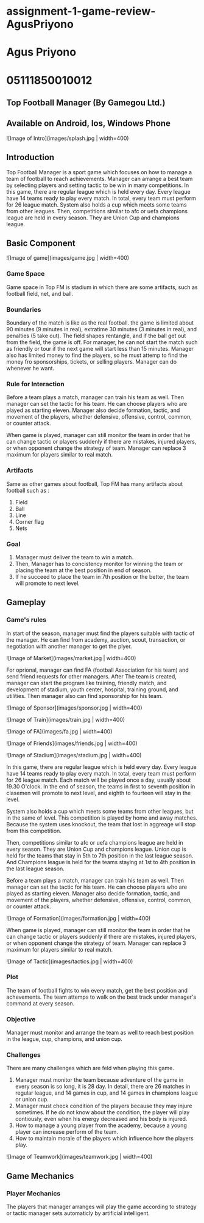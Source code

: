 # assignment-1-game-review-AgusPriyono
# Agus Priyono
# 05111850010012
## Top Football Manager (By Gamegou Ltd.)
## Available on Android, Ios, Windows Phone

![Image of Intro](images/splash.jpg | width=400)

## Introduction

Top Football Manager is a sport game which focuses on how to manage a team of football to reach achievements. Manager can arrange a best team by selecting players and setting tactic to be win in many competitions. In this game, there are regular league which is held every day. Every league have 14 teams ready to play every match. In total, every team must perform for 26 league match. System also holds a cup which meets some teams from other leagues. Then, competitions similar to afc or uefa champions league are held in every season. They are Union Cup and champions league.


## Basic Component

![Image of game](images/game.jpg | width=400)

### Game Space

Game space in Top FM is stadium in which there are some artifacts, such as football field, net, and ball.

### Boundaries

Boundary of the match is like as the real football. the game is limited about 90 minutes (9 minutes in real), extratime 30 minutes (3 minutes in real), and penalties (5 take out). The field shapes rentangle, and if the ball get out from the field, the game is off. 
For manager, he can not start the match such as friendly or tour if the next game will start less than 15 minutes. Manager also has limited money to find the players, so he must attemp to find the money fro sponsorships, tickets, or selling players. Manager can do whenever he want.

### Rule for Interaction

Before a team plays a match, manager can train his team as well. Then manager can set the tactic for his team. He can choose players who are played as starting eleven. Manager also decide formation, tactic, and movement of the players, whether defensive, offensive, control, common, or counter attack. 

When game is played, manager can still monitor the team in order that he can change tactic or players suddenly if there are mistakes, injured players, or when opponent change the strategy of team. Manager can replace 3 maximum for players similar to real match. 

### Artifacts
Same as other games about football, Top FM has many artifacts about football such as : 
1. Field 
2. Ball
3. Line
4. Corner flag
5. Nets

### Goal

1. Manager must deliver the team to win a match.
2. Then, Manager has to concistency monitor for winning the team or placing the team at the best position in end of season. 
3. If he succeed to place the team in 7th position or the better, the team will promote to next level.

## Gameplay

### Game's rules

In start of the season, manager must find the players suitable with tactic of the manager. He can find from academy, auction, scout, transaction, or negotiation with another manager to get the plyer.

![Image of Market](images/market.jpg | width=400)

For oprional, manager can find FA (football Association for his team) and send friend requests for other managers.
After The team is created, manager can start the program like training, friendly match, and development of stadium, youth center, hospital, training ground, and utilities. Then manager also can find sponsorship for his team.

![Image of Sponsor](images/sponsor.jpg | width=400)

![Image of Train](images/train.jpg | width=400)

![Image of FA](images/fa.jpg | width=400)

![Image of Friends](images/friends.jpg | width=400)

![Image of Stadium](images/stadium.jpg | width=400)

In this game, there are regular league which is held every day. Every league have 14 teams ready to play every match. In total, every team must perform for 26 league match. Each match will be played once a day, usually about 19.30 O'clock. In the end of season, the teams in first to seventh position in clasemen will promote to next level, and eighth to fourteen will stay in the level. 

System also holds a cup which meets some teams from other leagues, but in the same of level. This competition is played by home and away matches. Because the system uses knockout, the team that lost in aggreage will stop from this competition. 

Then, competitions similar to afc or uefa champions league are held in every season. They are Union Cup and champions league. Union cup is held for the teams that stay in 5th to 7th position in the last league season. And Champions league is held for the teams staying at 1st to 4th position in the last league season.

Before a team plays a match, manager can train his team as well. Then manager can set the tactic for his team. He can choose players who are played as starting eleven. Manager also decide formation, tactic, and movement of the players, whether defensive, offensive, control, common, or counter attack. 


![Image of Formation](images/formation.jpg | width=400)

When game is played, manager can still monitor the team in order that he can change tactic or players suddenly if there are mistakes, injured players, or when opponent change the strategy of team. Manager can replace 3 maximum for players similar to real match. 


![Image of Tactic](images/tactics.jpg | width=400)

### Plot	

The team of football fights to win every match, get the best position and achevements. The team attemps to walk on the best track under manager's command at every season. 

### Objective

Manager must monitor and arrange the team as well to reach best position in the league, cup, champions, and union cup.

### Challenges

There are many challenges which are feld when playing this game. 
1. Manager must monitor the team because adventure of the game in every season is so long, it is 28 day. In detail, there are 26 matches in regular league, and 14 games in cup, and 14 games in champions league or union cup.
2. Manager must check condition of the players because they may injure sometimes. If he do not know about the condition, the player will play contiously, even when his energy decreased and his body is injured.
3. How to manage a young player from the academy, because a young player can increase perform of the team.
3. How to maintain morale of the players which influence how the players play.    

![Image of Teamwork](images/teamwork.jpg | width=400)

## Game Mechanics

### Player Mechanics
The players that manager arranges will play the game according to strategy or tactic manager sets automaticly by artificial intelligent.
